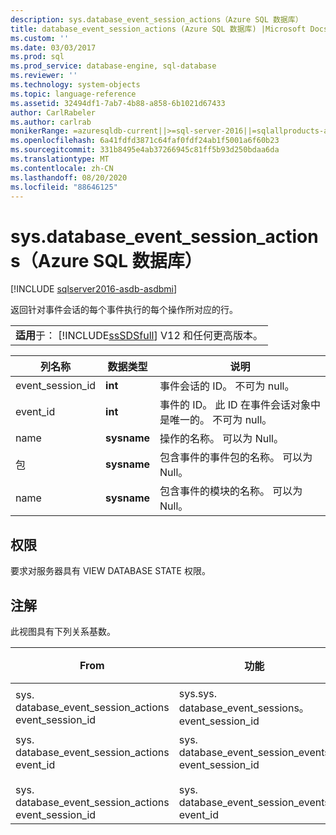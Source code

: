 ```yaml
---
description: sys.database_event_session_actions（Azure SQL 数据库）
title: database_event_session_actions (Azure SQL 数据库) |Microsoft Docs
ms.custom: ''
ms.date: 03/03/2017
ms.prod: sql
ms.prod_service: database-engine, sql-database
ms.reviewer: ''
ms.technology: system-objects
ms.topic: language-reference
ms.assetid: 32494df1-7ab7-4b88-a858-6b1021d67433
author: CarlRabeler
ms.author: carlrab
monikerRange: =azuresqldb-current||>=sql-server-2016||=sqlallproducts-allversions||>=sql-server-linux-2017||=azuresqldb-mi-current
ms.openlocfilehash: 6a41fdfd3871c64faf0fdf24ab1f5001a6f60b23
ms.sourcegitcommit: 331b8495e4ab37266945c81ff5b93d250bdaa6da
ms.translationtype: MT
ms.contentlocale: zh-CN
ms.lasthandoff: 08/20/2020
ms.locfileid: "88646125"
---
```

# <a name="sysdatabase_event_session_actions-azure-sql-database"></a>sys.database_event_session_actions（Azure SQL 数据库）
[!INCLUDE [sqlserver2016-asdb-asdbmi](../../includes/applies-to-version/sqlserver2016-asdb-asdbmi.md)]

  返回针对事件会话的每个事件执行的每个操作所对应的行。  
  
||  
|-|  
|**适用**于： [!INCLUDE[ssSDSfull](../../includes/sssdsfull-md.md)] V12 和任何更高版本。|  
  
|列名称|数据类型|说明|  
|-----------------|---------------|-----------------|  
|event_session_id|**int**|事件会话的 ID。 不可为 null。|  
|event_id|**int**|事件的 ID。 此 ID 在事件会话对象中是唯一的。 不可为 null。|  
|name|**sysname**|操作的名称。 可以为 Null。|  
|包|**sysname**|包含事件的事件包的名称。 可以为 Null。|  
|name|**sysname**|包含事件的模块的名称。 可以为 Null。|  
  
## <a name="permissions"></a>权限  
 要求对服务器具有 VIEW DATABASE STATE 权限。  
  
## <a name="remarks"></a>注解  
 此视图具有下列关系基数。  
  
| From | 功能 | 关系 |
| ---- | -- | ------------ |
|sys. database_event_session_actions event_session_id|sys.sys. database_event_sessions。 event_session_id|多对一|  
|sys. database_event_session_actions event_id<br /><br /> sys. database_event_session_actions event_session_id|sys. database_event_session_events event_session_id<br /><br /> sys. database_event_session_events event_id|多对一|  
  
  
